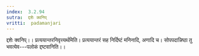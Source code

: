 ```yaml
---
index:  3.2.94
sutra:  द्दशेः क्वनिप्
vritti:  padamanjari
---
```


द्दशेः क्वनिप्।। प्रत्ययान्तरनिवृत्त्यर्थमिति। प्रत्ययान्तरं सह निर्दिष्टं मनिनादि, अणादि च। सोपपदान्निष्ठा तु भवत्येव---पलोकं द्दष्टवानिति।।

